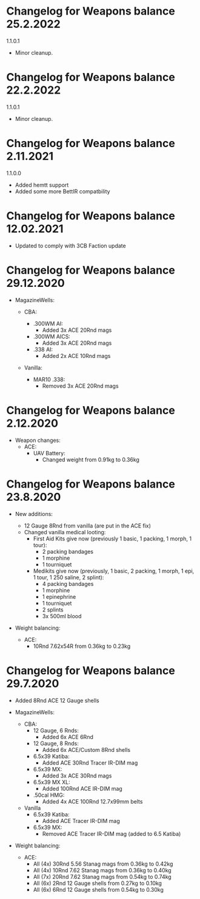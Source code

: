 # Changelog for Weapons balance 25.2.2022

1.1.0.1
- Minor cleanup.

# Changelog for Weapons balance 22.2.2022

1.1.0.1
- Minor cleanup.

# Changelog for Weapons balance 2.11.2021

1.1.0.0
- Added hemtt support
- Added some more BettIR compatbility

# Changelog for Weapons balance 12.02.2021

- Updated to comply with 3CB Faction update

# Changelog for Weapons balance 29.12.2020

- MagazineWells:
    - CBA:
        - .300WM AI:
            - Added 3x ACE 20Rnd mags
        - .300WM AICS:
            - Added 3x ACE 20Rnd mags
        - .338 AI:
            - Added 2x ACE 10Rnd mags

    - Vanilla:
        - MAR10 .338:
            - Removed 3x ACE 20Rnd mags

# Changelog for Weapons balance 2.12.2020

- Weapon changes:
    - ACE:
        - UAV Battery:
            - Changed weight from 0.91kg to 0.36kg

# Changelog for Weapons balance 23.8.2020

- New additions:
    - 12 Gauge 8Rnd from vanilla (are put in the ACE fix)
    - Changed vanilla medical looting:
        - First Aid Kits give now (previously 1 basic, 1 packing, 1 morph, 1 tour):
            - 2 packing bandages
            - 1 morphine
            - 1 tourniquet
        - Medikits give now (previously, 1 basic, 2 packing, 1 morph, 1 epi, 1 tour, 1 250 saline, 2 splint):
            - 4 packing bandages
            - 1 morphine
            - 1 epinephrine
            - 1 tourniquet
            - 2 splints
            - 3x 500ml blood

- Weight balancing:
    - ACE:
        - 10Rnd 7.62x54R from 0.36kg to 0.23kg

# Changelog for Weapons balance 29.7.2020

- Added 8Rnd ACE 12 Gauge shells

- MagazineWells:
    - CBA:
        - 12 Gauge, 6 Rnds:
            - Added 6x ACE 6Rnd
        - 12 Gauge, 8 Rnds:
            - Added 6x ACE/Custom 8Rnd shells
        - 6.5x39 Katiba:
            - Added ACE 30Rnd Tracer IR-DIM mag
        - 6.5x39 MX:
            - Added 3x ACE 30Rnd mags
        - 6.5x39 MX XL:
            - Added 100Rnd ACE IR-DIM mag
        - .50cal HMG:
            - Added 4x ACE 100Rnd 12.7x99mm belts
    - Vanilla
        - 6.5x39 Katiba:
            - Added ACE Tracer IR-DIM mag
        - 6.5x39 MX:
            - Removed ACE Tracer IR-DIM mag (added to 6.5 Katiba)

- Weight balancing:
    - ACE:
        - All (4x) 30Rnd 5.56 Stanag mags from 0.36kg to 0.42kg
        - All (4x) 10Rnd 7.62 Stanag mags from 0.36kg to 0.40kg
        - All (7x) 20Rnd 7.62 Stanag mags from 0.54kg to 0.74kg
        - All (6x) 2Rnd 12 Gauge shells from 0.27kg to 0.10kg
        - All (6x) 6Rnd 12 Gauge shells from 0.54kg to 0.30kg
